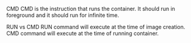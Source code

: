 CMD
CMD is the instruction that runs the container. It should run in foreground and it should run for infinite time.

RUN vs CMD
RUN command will execute at the time of image creation.
CMD command will execute at the time of running container.
